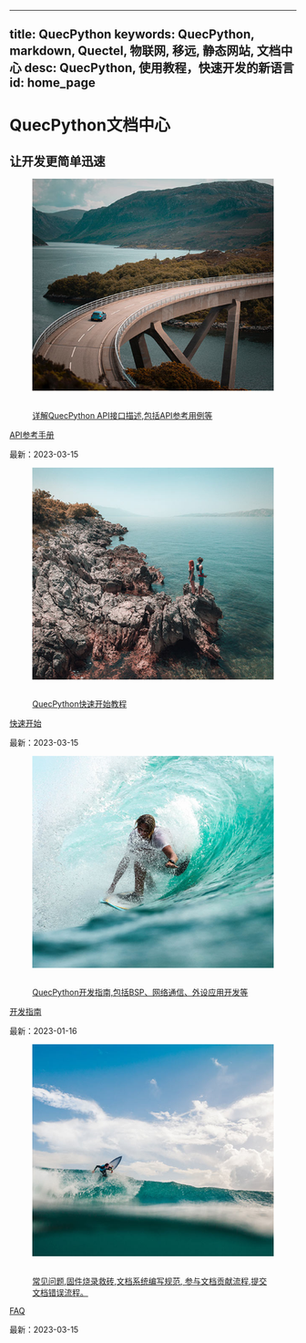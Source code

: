 
---
title: QuecPython
keywords: QuecPython, markdown, Quectel, 物联网, 移远, 静态网站, 文档中心
desc: QuecPython, 使用教程，快速开发的新语言
id: home_page
---

<div id="home_page">
    <div>
        <h1><span>QuecPython文档中心</span></h1>
        <h2>让开发更简单迅速</h3>
    </div>
    <link rel="shortcut icon" href="favicon.ico" type="image/x-icon">
    <link rel="stylesheet" href="static/css/just-the-docs.css">
    <link rel="stylesheet" href="static/css/izmir.css">
    <link rel="stylesheet" href="static/css/docs.css">
    <link rel="stylesheet" href="static/css/fontawesome.min.css">
    <link rel="stylesheet" href="static/css/fa-solid.min.css">
    <script type="text/javascript" src="static/js/just-the-docs.js"></script>
    <script>
        var _hmt = _hmt || [];
        (function () {
            var hm = document.createElement("script");
            hm.src = "https://hm.baidu.com/hm.js?4a99be573097e5c181db4406516f1bca";
            var s = document.getElementsByTagName("script")[0];
            s.parentNode.insertBefore(hm, s);
        })();
    </script>
    <meta name="viewport" content="width=device-width, initial-scale=1">
    <div id="main-content" class="home-content home-wrapper" role="main">
        <!-- 第一行-->
        <div class="col-4">
            <!-- QuecPython API 接口文档-->
            <div class="col-item">
                <figure class="c4-izmir c4-border-corners-1 c4-image-zoom-out c4-gradient-bottom" tabindex="0"
                    style="--primary-color: #E0EAFC; --secondary-color: #CFDEF3; --text-color: #1f467b; --border-color: #1f467b; --image-opacity: .1;">
                    <img src="static/image/image01.jpg" alt="Sample Image" />
                    <a href="/API_reference/en/index.html" class="article-a">
                        <figcaption class="c4-layout-top-left">
                            <div class="c4-reveal-down">
                                <div>
                                    <h2 style="margin-bottom: 5px;"></h2>
                                    <p>详解QuecPython API接口描述,包括API参考用例等</p>
                                </div>
                            </div>
                        </figcaption>
                </figure>
                <a href="/API_reference/en/index.html" class="article-a">
                    <p class="article-p-h">API参考手册</p>
                </a>
                <p class="article-p-t">最新：2023-03-15</font>
                </p>
            </div>
			<!-- QuecPython快速开始教程-->
            <div class="col-item">
                <figure class="c4-izmir c4-border-corners-1 c4-image-zoom-out c4-gradient-bottom" tabindex="0"
                    style="--primary-color: #E0EAFC; --secondary-color: #CFDEF3; --text-color: #1f467b; --border-color: #1f467b; --image-opacity: .1;">
                    <img src="static/image/image03.jpg" alt="Sample Image" />
                    <a href="/Getting_started/en/index.html" class="article-a">
                        <figcaption class="c4-layout-top-left">
                            <div class="c4-reveal-down">
                                <div>
                                    <h2 style="margin-bottom: 5px;"></h2>
                                    <p>QuecPython快速开始教程</p>
                                </div>
                            </div>
                        </figcaption>
                </figure>
                <a href="/Getting_started/en/index.html" class="article-a">
                    <p class="article-p-h">快速开始</p>
                </a>
                <p class="article-p-t">最新：2023-03-15</font>
                </p>
            </div>
            <!-- QuecPython开发指南-->
            <div class="col-item">
                <figure class="c4-izmir c4-border-corners-1 c4-image-zoom-out c4-gradient-bottom" tabindex="0"
                    style="--primary-color: #E0EAFC; --secondary-color: #CFDEF3; --text-color: #1f467b; --border-color: #1f467b; --image-opacity: .1;">
                    <img src="static/image/image02.jpg" alt="Sample Image" />
                    <a href="/Application_guide/en/index.html" class="article-a">
                        <figcaption class="c4-layout-top-left">
                            <div class="c4-reveal-down">
                                <div>
                                    <h2 style="margin-bottom: 5px;"></h2>
                                    <p>QuecPython开发指南,包括BSP、网络通信、外设应用开发等</p>
                                </div>
                            </div>
                        </figcaption>
                </figure>
                <a href="/Application_guide/en/index.html" class="article-a">
                    <p class="article-p-h">开发指南</p>
                </a>
                <p class="article-p-t">最新：2023-01-16</font>
                </p>
            </div>
			<!-- QuecPython常见问题-->
			<div class="col-item">
				<figure class="c4-izmir c4-border-corners-1 c4-image-zoom-out c4-gradient-bottom" tabindex="0"
					style="--primary-color: #E0EAFC; --secondary-color: #CFDEF3; --text-color: #1f467b; --border-color: #1f467b; --image-opacity: .1;">
					<img src="static/image/image08.jpg" alt="Sample Image" />
					<a href="/FAQ/en/index.html" class="article-a">
						<figcaption class="c4-layout-top-left">
							<div class="c4-reveal-down">
								<div>
									<h2 style="margin-bottom: 5px;"></h2>
									<p>常见问题,固件烧录救砖,文档系统编写规范,
										参与文档贡献流程,提交文档错误流程。</p>
								</div>
							</div>
						</figcaption>
				</figure>
				<a href="/FAQ/en/index.html" class="article-a">
					<p class="article-p-h">FAQ</p>
				</a>
				<p class="article-p-t">最新：2023-03-15</font>
				</p>
			</div>
		</div>
	</div>		
</div>
